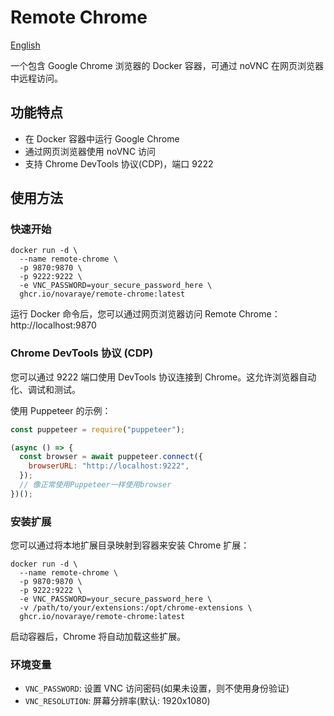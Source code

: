 # Remote Chrome

[English](README.md)

一个包含 Google Chrome 浏览器的 Docker 容器，可通过 noVNC 在网页浏览器中远程访问。

## 功能特点

- 在 Docker 容器中运行 Google Chrome
- 通过网页浏览器使用 noVNC 访问
- 支持 Chrome DevTools 协议(CDP)，端口 9222

## 使用方法

### 快速开始

```
docker run -d \
  --name remote-chrome \
  -p 9870:9870 \
  -p 9222:9222 \
  -e VNC_PASSWORD=your_secure_password_here \
  ghcr.io/novaraye/remote-chrome:latest
```

运行 Docker 命令后，您可以通过网页浏览器访问 Remote Chrome：http://localhost:9870

### Chrome DevTools 协议 (CDP)

您可以通过 9222 端口使用 DevTools 协议连接到 Chrome。这允许浏览器自动化、调试和测试。

使用 Puppeteer 的示例：

```javascript
const puppeteer = require("puppeteer");

(async () => {
  const browser = await puppeteer.connect({
    browserURL: "http://localhost:9222",
  });
  // 像正常使用Puppeteer一样使用browser
})();
```

### 安装扩展

您可以通过将本地扩展目录映射到容器来安装 Chrome 扩展：

```
docker run -d \
  --name remote-chrome \
  -p 9870:9870 \
  -p 9222:9222 \
  -e VNC_PASSWORD=your_secure_password_here \
  -v /path/to/your/extensions:/opt/chrome-extensions \
  ghcr.io/novaraye/remote-chrome:latest
```

启动容器后，Chrome 将自动加载这些扩展。

### 环境变量

- `VNC_PASSWORD`: 设置 VNC 访问密码(如果未设置，则不使用身份验证)
- `VNC_RESOLUTION`: 屏幕分辨率(默认: 1920x1080)
